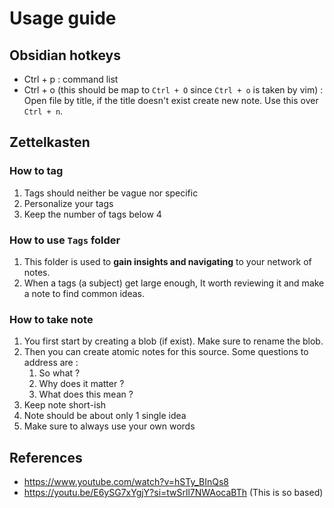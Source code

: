 # Usage guide

## Obsidian hotkeys

- Ctrl + p : command list
- Ctrl + o (this should be map to `Ctrl + O` since `Ctrl + o` is taken by vim) : Open file by title, if the title doesn't exist create new note. Use this over `Ctrl + n`.

## Zettelkasten

### How to tag

1. Tags should neither be vague nor specific
2. Personalize your tags
3. Keep the number of tags below 4

### How to use `Tags` folder

1. This folder is used to **gain insights and navigating** to your network of notes.
2. When a tags (a subject) get large enough, It worth reviewing it and make a note to find common ideas.

### How to take note

1. You first start by creating a blob (if exist). Make sure to rename the blob.
2. Then you can create atomic notes for this source. Some questions to address are :
    1. So what ?
    2. Why does it matter ?
    3. What does this mean ?
3. Keep note short-ish
4. Note should be about only 1 single idea
5. Make sure to always use your own words

## References

- <https://www.youtube.com/watch?v=hSTy_BInQs8>
- <https://youtu.be/E6ySG7xYgjY?si=twSrll7NWAocaBTh> (This is so based)
